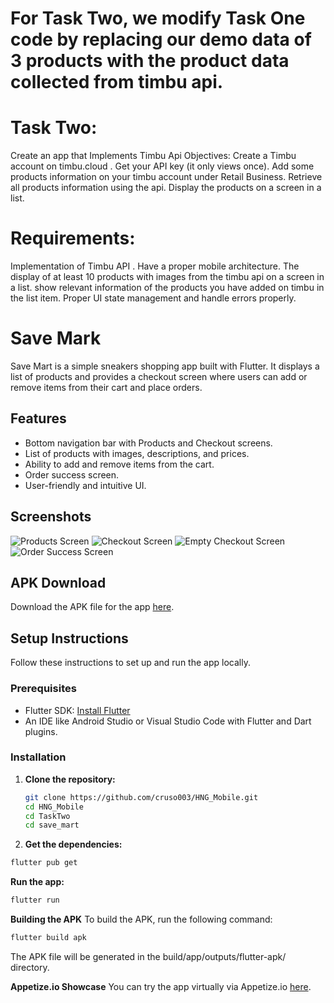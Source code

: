# For Task Two, we modify Task One code by replacing our demo data of 3 products with the product data collected from timbu api.

# Task Two: 
Create an app that Implements Timbu Api
Objectives: Create a Timbu account on timbu.cloud . Get your API key (it only views once). Add some products information on your timbu account under Retail Business. Retrieve all products information using the api. Display the products on a screen in a list.

# Requirements:
Implementation of Timbu API .
Have a proper mobile architecture.
The display of at least 10 products with images from the timbu api on a screen in a list.
show relevant information of the products you have added on timbu in the list item.
Proper UI state management and handle errors properly.

# Save Mark
Save Mart is a simple sneakers shopping app built with Flutter. It displays a list of products and provides a checkout screen where users can add or remove items from their cart and place orders.

## Features

- Bottom navigation bar with Products and Checkout screens.
- List of products with images, descriptions, and prices.
- Ability to add and remove items from the cart.
- Order success screen.
- User-friendly and intuitive UI.

## Screenshots

![Products Screen](screenshots/ProductScreen.png)
![Checkout Screen](screenshots/CheckoutScreen.png)
![Empty Checkout Screen](screenshots/EmptyCheckoutScreen.png)
![Order Success Screen](screenshots/OrderSuccessful.png)

## APK Download

Download the APK file for the app [here](https://www.upload-apk.com/hwSD7rAtZBn6nen).

## Setup Instructions

Follow these instructions to set up and run the app locally.

### Prerequisites

- Flutter SDK: [Install Flutter](https://flutter.dev/docs/get-started/install)
- An IDE like Android Studio or Visual Studio Code with Flutter and Dart plugins.

### Installation

1. **Clone the repository:**

   ```bash
   git clone https://github.com/cruso003/HNG_Mobile.git
   cd HNG_Mobile
   cd TaskTwo
   cd save_mart
   ```
2. **Get the dependencies:**

```bash
flutter pub get
```
**Run the app:**

```bash
flutter run
```
**Building the APK**
To build the APK, run the following command:

```bash
flutter build apk
```
The APK file will be generated in the build/app/outputs/flutter-apk/ directory.

**Appetize.io Showcase**
You can try the app virtually via Appetize.io [here](https://appetize.io/app/b_3c6fjbjgkv3c7lz67qgyn2feou).
